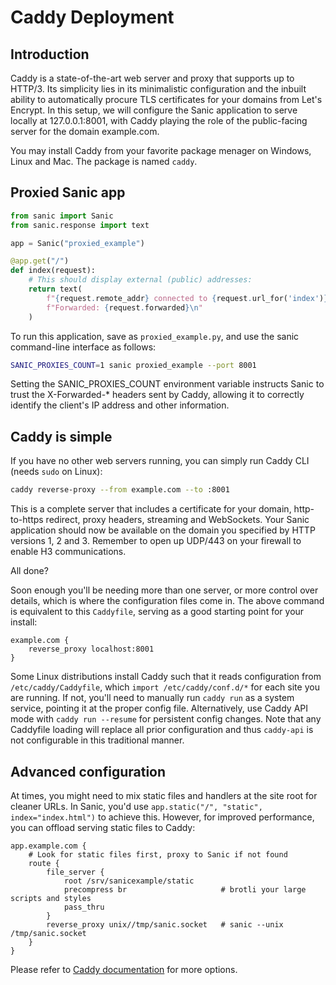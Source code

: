 # Caddy Deployment

## Introduction

Caddy is a state-of-the-art web server and proxy that supports up to HTTP/3. Its simplicity lies in its minimalistic configuration and the inbuilt ability to automatically procure TLS certificates for your domains from Let's Encrypt. In this setup, we will configure the Sanic application to serve locally at 127.0.0.1:8001, with Caddy playing the role of the public-facing server for the domain example.com.

You may install Caddy from your favorite package menager on Windows, Linux and Mac. The package is named `caddy`.

## Proxied Sanic app

```python
from sanic import Sanic
from sanic.response import text

app = Sanic("proxied_example")

@app.get("/")
def index(request):
    # This should display external (public) addresses:
    return text(
        f"{request.remote_addr} connected to {request.url_for('index')}\n"
        f"Forwarded: {request.forwarded}\n"
    )
```

To run this application, save as `proxied_example.py`, and use the sanic command-line interface as follows:

```bash
SANIC_PROXIES_COUNT=1 sanic proxied_example --port 8001
```

Setting the SANIC_PROXIES_COUNT environment variable instructs Sanic to trust the X-Forwarded-* headers sent by Caddy, allowing it to correctly identify the client's IP address and other information.

## Caddy is simple

If you have no other web servers running, you can simply run Caddy CLI (needs `sudo` on Linux):

```bash
caddy reverse-proxy --from example.com --to :8001
```

This is a complete server that includes a certificate for your domain, http-to-https redirect, proxy headers, streaming and WebSockets. Your Sanic application should now be available on the domain you specified by HTTP versions 1, 2 and 3. Remember to open up UDP/443 on your firewall to enable H3 communications.

All done?

Soon enough you'll be needing more than one server, or more control over details, which is where the configuration files come in. The above command is equivalent to this `Caddyfile`, serving as a good starting point for your install:

```caddy
example.com {
    reverse_proxy localhost:8001
}
```

Some Linux distributions install Caddy such that it reads configuration from `/etc/caddy/Caddyfile`, which `import /etc/caddy/conf.d/*` for each site you are running. If not, you'll need to manually run `caddy run` as a system service, pointing it at the proper config file. Alternatively, use Caddy API mode with `caddy run --resume` for persistent config changes. Note that any Caddyfile loading will replace all prior configuration and thus `caddy-api` is not configurable in this traditional manner.

## Advanced configuration

At times, you might need to mix static files and handlers at the site root for cleaner URLs. In Sanic, you'd use `app.static("/", "static", index="index.html")` to achieve this. However, for improved performance, you can offload serving static files to Caddy:

```caddy
app.example.com {
    # Look for static files first, proxy to Sanic if not found
    route {
        file_server {
            root /srv/sanicexample/static
            precompress br                     # brotli your large scripts and styles
            pass_thru
        }
        reverse_proxy unix//tmp/sanic.socket   # sanic --unix /tmp/sanic.socket
    }
}
```

Please refer to [Caddy documentation](https://caddyserver.com/docs/) for more options.
